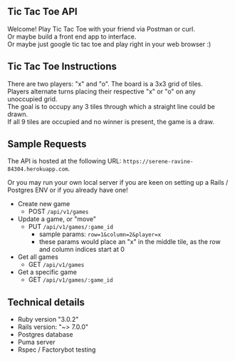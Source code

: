 ## Tic Tac Toe API
Welcome! Play Tic Tac Toe with your friend via Postman or curl.  
Or maybe build a front end app to interface.  
Or maybe just google tic tac toe and play right in your web browser :)

## Tic Tac Toe Instructions
There are two players: "x" and "o". The board is a 3x3 grid of tiles.  
Players alternate turns placing their respective "x" or "o" on any unoccupied grid.  
The goal is to occupy any 3 tiles through which a straight line could be drawn.  
If all 9 tiles are occupied and no winner is present, the game is a draw.


## Sample Requests
The API is hosted at the following URL: `https://serene-ravine-84304.herokuapp.com`.

Or you may run your own local server if you are keen on setting up a Rails / Postgres ENV or if you already have one!

* Create new game
  * POST `/api/v1/games`
* Update a game, or "move"
  * PUT `/api/v1/games/:game_id`
    * sample params: `row=1&column=2&player=x`
    * these params would place an "x" in the middle tile, as the row and column indices start at 0
* Get all games
    * GET `/api/v1/games`
* Get a specific game
    * GET `/api/v1/games/:game_id`

## Technical details
* Ruby version "3.0.2"
* Rails version: "~> 7.0.0"
* Postgres database
* Puma server
* Rspec / Factorybot testing
